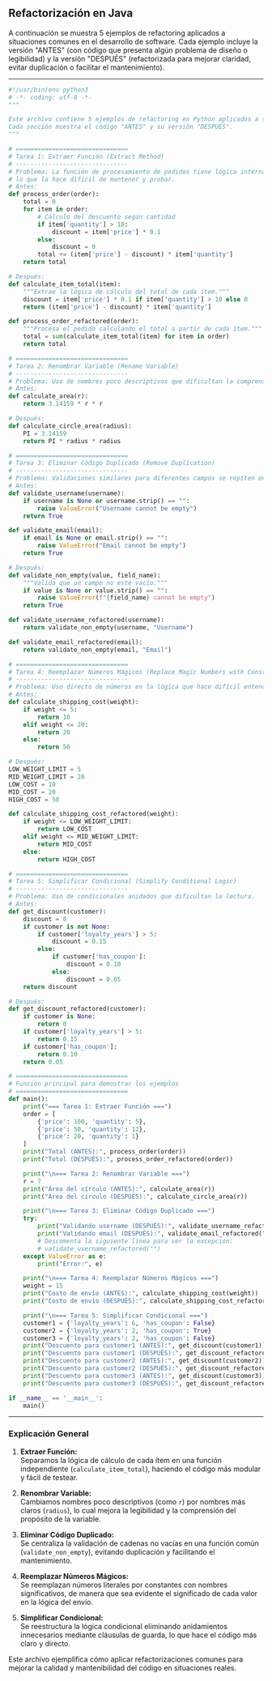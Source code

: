 ## Refactorización en Java

A continuación se muestra 5 ejemplos de refactoring aplicados a situaciones comunes en el desarrollo de software. Cada ejemplo incluye la versión "ANTES" (con código que presenta algún problema de diseño o legibilidad) y la versión "DESPUÉS" (refactorizada para mejorar claridad, evitar duplicación o facilitar el mantenimiento).

---

```python
#!/usr/bin/env python3
# -*- coding: utf-8 -*-
"""

Este archivo contiene 5 ejemplos de refactoring en Python aplicados a situaciones comunes en aplicaciones reales.
Cada sección muestra el código "ANTES" y su versión "DESPUÉS".
"""

# ===============================
# Tarea 1: Extraer Función (Extract Method)
# -------------------------------
# Problema: La función de procesamiento de pedidos tiene lógica interna para calcular el total,
# lo que la hace difícil de mantener y probar.
# Antes:
def process_order(order):
    total = 0
    for item in order:
        # Cálculo del descuento según cantidad
        if item['quantity'] > 10:
            discount = item['price'] * 0.1
        else:
            discount = 0
        total += (item['price'] - discount) * item['quantity']
    return total

# Después:
def calculate_item_total(item):
    """Extrae la lógica de cálculo del total de cada ítem."""
    discount = item['price'] * 0.1 if item['quantity'] > 10 else 0
    return (item['price'] - discount) * item['quantity']

def process_order_refactored(order):
    """Procesa el pedido calculando el total a partir de cada ítem."""
    total = sum(calculate_item_total(item) for item in order)
    return total

# ===============================
# Tarea 2: Renombrar Variable (Rename Variable)
# -------------------------------
# Problema: Uso de nombres poco descriptivos que dificultan la comprensión del código.
# Antes:
def calculate_area(r):
    return 3.14159 * r * r

# Después:
def calculate_circle_area(radius):
    PI = 3.14159
    return PI * radius * radius

# ===============================
# Tarea 3: Eliminar Código Duplicado (Remove Duplication)
# -------------------------------
# Problema: Validaciones similares para diferentes campos se repiten en múltiples funciones.
# Antes:
def validate_username(username):
    if username is None or username.strip() == "":
        raise ValueError("Username cannot be empty")
    return True

def validate_email(email):
    if email is None or email.strip() == "":
        raise ValueError("Email cannot be empty")
    return True

# Después:
def validate_non_empty(value, field_name):
    """Valida que un campo no esté vacío."""
    if value is None or value.strip() == "":
        raise ValueError(f"{field_name} cannot be empty")
    return True

def validate_username_refactored(username):
    return validate_non_empty(username, "Username")

def validate_email_refactored(email):
    return validate_non_empty(email, "Email")

# ===============================
# Tarea 4: Reemplazar Números Mágicos (Replace Magic Numbers with Constants)
# -------------------------------
# Problema: Uso directo de números en la lógica que hace difícil entender su significado.
# Antes:
def calculate_shipping_cost(weight):
    if weight <= 5:
        return 10
    elif weight <= 20:
        return 20
    else:
        return 50

# Después:
LOW_WEIGHT_LIMIT = 5
MID_WEIGHT_LIMIT = 20
LOW_COST = 10
MID_COST = 20
HIGH_COST = 50

def calculate_shipping_cost_refactored(weight):
    if weight <= LOW_WEIGHT_LIMIT:
        return LOW_COST
    elif weight <= MID_WEIGHT_LIMIT:
        return MID_COST
    else:
        return HIGH_COST

# ===============================
# Tarea 5: Simplificar Condicional (Simplify Conditional Logic)
# -------------------------------
# Problema: Uso de condicionales anidados que dificultan la lectura.
# Antes:
def get_discount(customer):
    discount = 0
    if customer is not None:
        if customer['loyalty_years'] > 5:
            discount = 0.15
        else:
            if customer['has_coupon']:
                discount = 0.10
            else:
                discount = 0.05
    return discount

# Después:
def get_discount_refactored(customer):
    if customer is None:
        return 0
    if customer['loyalty_years'] > 5:
        return 0.15
    if customer['has_coupon']:
        return 0.10
    return 0.05

# ===============================
# Función principal para demostrar los ejemplos
# ===============================
def main():
    print("=== Tarea 1: Extraer Función ===")
    order = [
        {'price': 100, 'quantity': 5},
        {'price': 50, 'quantity': 12},
        {'price': 20, 'quantity': 1}
    ]
    print("Total (ANTES):", process_order(order))
    print("Total (DESPUÉS):", process_order_refactored(order))

    print("\n=== Tarea 2: Renombrar Variable ===")
    r = 7
    print("Área del círculo (ANTES):", calculate_area(r))
    print("Área del círculo (DESPUÉS):", calculate_circle_area(r))

    print("\n=== Tarea 3: Eliminar Código Duplicado ===")
    try:
        print("Validando username (DESPUÉS):", validate_username_refactored("   user123   "))
        print("Validando email (DESPUÉS):", validate_email_refactored("user@example.com"))
        # Descomenta la siguiente línea para ver la excepción:
        # validate_username_refactored("")
    except ValueError as e:
        print("Error:", e)

    print("\n=== Tarea 4: Reemplazar Números Mágicos ===")
    weight = 15
    print("Costo de envío (ANTES):", calculate_shipping_cost(weight))
    print("Costo de envío (DESPUÉS):", calculate_shipping_cost_refactored(weight))

    print("\n=== Tarea 5: Simplificar Condicional ===")
    customer1 = {'loyalty_years': 6, 'has_coupon': False}
    customer2 = {'loyalty_years': 2, 'has_coupon': True}
    customer3 = {'loyalty_years': 2, 'has_coupon': False}
    print("Descuento para customer1 (ANTES):", get_discount(customer1))
    print("Descuento para customer1 (DESPUÉS):", get_discount_refactored(customer1))
    print("Descuento para customer2 (ANTES):", get_discount(customer2))
    print("Descuento para customer2 (DESPUÉS):", get_discount_refactored(customer2))
    print("Descuento para customer3 (ANTES):", get_discount(customer3))
    print("Descuento para customer3 (DESPUÉS):", get_discount_refactored(customer3))

if __name__ == '__main__':
    main()
```

---

### Explicación General

1. **Extraer Función:**  
   Separamos la lógica de cálculo de cada ítem en una función independiente (`calculate_item_total`), haciendo el código más modular y fácil de testear.

2. **Renombrar Variable:**  
   Cambiamos nombres poco descriptivos (como `r`) por nombres más claros (`radius`), lo cual mejora la legibilidad y la comprensión del propósito de la variable.

3. **Eliminar Código Duplicado:**  
   Se centraliza la validación de cadenas no vacías en una función común (`validate_non_empty`), evitando duplicación y facilitando el mantenimiento.

4. **Reemplazar Números Mágicos:**  
   Se reemplazan números literales por constantes con nombres significativos, de manera que sea evidente el significado de cada valor en la lógica del envío.

5. **Simplificar Condicional:**  
   Se reestructura la lógica condicional eliminando anidamientos innecesarios mediante cláusulas de guarda, lo que hace el código más claro y directo.

Este archivo ejemplifica cómo aplicar refactorizaciones comunes para mejorar la calidad y mantenibilidad del código en situaciones reales.
